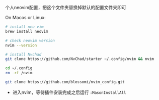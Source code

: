 个人neovim配置，把这个文件夹替换掉默认的配置文件夹即可

On Macos or Linux:

```zsh
# install neo vim
brew install neovim

# check neovim version
nvim --version

# install Nvchad
git clone https://github.com/NvChad/starter ~/.config/nvim && nvim
```

```zsh
cd ~/.config
rm -rf /nvim

git clone https://github.com/blossomi/nvim_config.git
```

- 进入nvim，等待插件安装完成之后运行 `:MasonInstallAll`  
